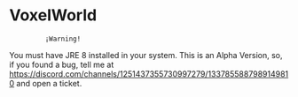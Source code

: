 # VoxelWorld
             ¡Warning!
You must have JRE 8 installed in your system.
This is an Alpha Version, so, if you found a bug, tell me at https://discord.com/channels/1251437355730997279/1337855887989149810 and open a ticket.
